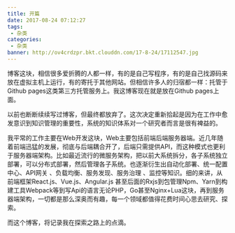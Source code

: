 ```yaml
---
title: 开篇
date: 2017-08-24 07:12:27
tags:
 - 杂类
categories:
 - 杂类 
banner: http://ov4crdzpr.bkt.clouddn.com/17-8-24/17112547.jpg
---
```

 
博客这块，相信很多爱折腾的人都一样，有的是自己写程序，有的是自己找源码来放在虚拟主机上运行，有的寄托于其他网站。但相信许多人的归宿都一样：托管于Github pages这类第三方托管服务上。我这博客现在就是放在Github pages上面。

以前也断断续续写过博客，但最终都放弃了。这次决定重新拾起是因为在工作中愈发意识到知识管理的重要性，系统的知识体系对一个研究者而言是很有裨益的。

我平常的工作主要在Web开发这块，Web主要包括前端后端服务器端。近几年随着前端迅猛的发展，彻底与后端耦合开了，后端只需提供API，而这种模式也更利于服务器端架构。比如最近流行的微服务架构，把以前大系统拆分，各子系统独立部署，可以分布式部署，然后管理各子系统。也逐渐衍生出自动化部署、统一配置中心、API网关 、负载均衡、服务发现、服务治理 、监控等知识。细的来讲，从前端框架React.js、Vue.js、Angular.js 甚至后面的Rxjs到包管理Npm、Yarn到构建工具Webpack等到写Api的语言无论PHP，Go甚至Nginx+Lua这块，再到服务器端架构，一切都是那么深奥而有趣，每一个领域都值得花费时间心思去研究、探索。

而这个博客，将记录我在探索之路上的点滴。
